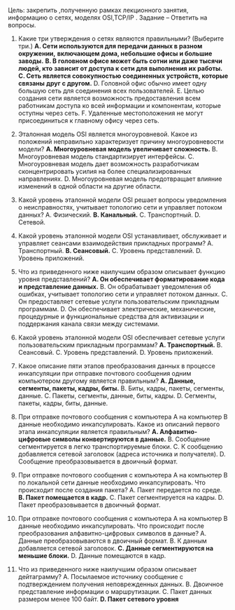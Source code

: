 
Цель: закрепить ,полученную рамках лекционного занятия,
информацию о сетях, моделях OSI,TCP/IP .
Задание – Ответить на вопросы.

1. Какие три утверждения о сетях являются правильными? (Выберите три.)
	**A. Сети используются для передачи данных в разном окружении,**
	**включающем дома, небольшие офисы и большие заводы.**
	**B. В головном офисе может быть сотни или даже тысячи людей, кто**
	**зависит от доступа к сети для выполнения их работы.**
	**C. Сеть является совокупностью соединенных устройств, которые связаны**
	**друг с другом.**
	D. Головной офис обычно имеет одну большую сеть для соединения всех
	пользователей.
	E. Целью создания сети является возможность предоставления всем
	работникам доступа ко всей информации и компонентам, которые
	оступны через сеть.
	F. Удаленные местоположения не могут присоединиться к главному офису
	через сеть.

2. Эталонная модель OSI является многоуровневой. Какое из положений
неправильно характеризует причину многоуровневости модели?
	**A. Многоуровневая модель увеличивает сложность.**
	B. Многоуровневая модель стандартизирует интерфейсы.
	C. Многоуровневая модель дает возможность разработчикам
	сконцентрировать усилия на более специализированных направлениях.
	D. Многоуровневая модель предотвращает влияние изменений в одной
	области на другие области.

3. Какой уровень эталонной модели OSI решает вопросы уведомления о
неисправностях, учитывает топологию сети и управляет потоком данных?
	A. Физический.
	**B. Канальный.**
	C. Транспортный.
	D. Сетевой.

4. Какой уровень эталонной модели OSI устанавливает, обслуживает и
управляет сеансами взаимодействия прикладных программ?
	A. Транспортный.
	**B. Сеансовый.**
	C. Уровень представлений.
	D. Уровень приложений.

5. Что из приведенного ниже наилучшим образом описывает функцию уровня
представлений?
	**A. Он обеспечивает форматирование кода и представление данных.**
	B. Он обрабатывает уведомления об ошибках, учитывает топологию сети и
	управляет потоком данных.
	C. Он предоставляет сетевые услуги пользовательским прикладным
	программам.
	D. Он обеспечивает электрические, механические, процедурные и
	функциональные средства для активизации и поддержания канала связи
	между системами.

6. Какой уровень эталонной модели OSI обеспечивает сетевые услуги
пользовательским прикладным программам?
	**A. Транспортный.**
	B. Сеансовый.
	C. Уровень представлений.
	D. Уровень приложений.

7. Какое описание пяти этапов преобразования данных в процессе
инкапсуляции при отправке почтового сообщения одним компьютером
другому является правильным?
	**A. Данные, сегменты, пакеты, кадры, биты.**
	B. Биты, кадры, пакеты, сегменты, данные.
	C. Пакеты, сегменты, данные, биты, кадры.
	D. Сегменты, пакеты, кадры, биты, данные.

8. При отправке почтового сообщения с компьютера А на компьютер В
данные необходимо инкапсулировать. Какое из описаний первого этапа
инкапсуляции является правильным?
	**A. Алфавитно-цифровые символы конвертируются в данные.**
	B. Сообщение сегментируется в легко транспортируемые блоки.
	C. К сообщению добавляется сетевой заголовок (адреса источника и
	получателя).
	D. Сообщение преобразовывается в двоичный формат.

9. При отправке почтового сообщения с компьютера А на компьютер В по
локальной сети данные необходимо инкапсулировать. Что происходит после
создания пакета?
	A. Пакет передается по среде.
	**B. Пакет помещается в кадр.**
	C. Пакет сегментируется на кадры.
	D. Пакет преобразовывается в двоичный формат.

10. При отправке почтового сообщения с компьютера А на компьютер В
данные необходимо инкапсулировать. Что происходит после преобразования
алфавитно-цифровых символов в данные?
	A. Данные преобразовываются в двоичный формат.
	B. К данным добавляется сетевой заголовок.
	**C. Данные сегментируются на меньшие блоки.**
	D. Данные помещаются в кадр.

11. Что из приведенного ниже наилучшим образом описывает дейтаграмму?
	A. Посылаемое источнику сообщение с подтверждением получения
	неповрежденных данных.
	B. Двоичное представление информации о маршрутизации.
	C. Пакет данных размером менее 100 байт.
	**D. Пакет сетевого уровня**
